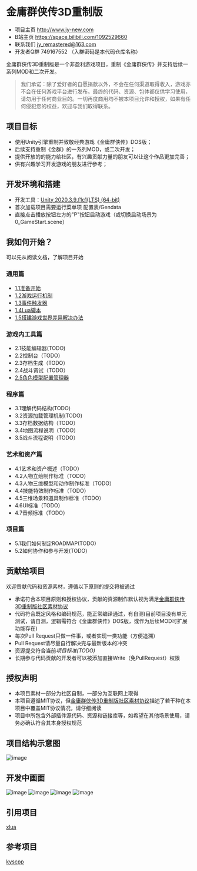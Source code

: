 # 金庸群侠传3D重制版


* 项目主页 http://www.jy-new.com
* B站主页 https://space.bilibili.com/1092529660
* 联系我们 jy_remastered@163.com
* 开发者Q群 749167552 （入群密码是本代码仓库名称）

金庸群侠传3D重制版是一个非盈利游戏项目，重制《金庸群侠传》并支持后续一系列MOD和二次开发。

> 我们承诺：除了爱好者的自愿捐款以外，不会在任何渠道取得收入，游戏亦不会在任何游戏平台进行发布。最终的代码、资源、包体都仅供学习使用，请勿用于任何商业目的。一切再度商用均不被本项目允许和授权，如果有任何侵犯您的权益，欢迎与我们取得联系。


## 项目目标

* 使用Unity引擎重制并致敬经典游戏《金庸群侠传》DOS版；
* 后续支持重制《金群》的一系列MOD，或二次开发；
* 提供开放的的能力给社区，有兴趣贡献力量的朋友可以让这个作品更加完善；
* 供有兴趣学习开发游戏的朋友进行参考；

## 开发环境和搭建

* 开发工具：[Unity 2020.3.9.f1c1(LTS) (64-bit)](https://unity.cn/releases/lts/2020)
* 首次加载项目需要运行菜单项 配置表/Gendata
* 直接点击播放按钮左方的"P"按钮启动游戏（或切换启动场景为0_GameStart.scene）

## 我如何开始？

可以先从阅读文档，了解项目开始

### 通用篇
* [1.1准备开始](https://github.com/jynew/jynew/wiki/1.1%E5%87%86%E5%A4%87%E5%BC%80%E5%A7%8B)
* [1.2游戏运行机制](https://github.com/jynew/jynew/wiki/1.2%E6%B8%B8%E6%88%8F%E8%BF%90%E8%A1%8C%E6%9C%BA%E5%88%B6)
* [1.3事件触发器](https://github.com/jynew/jynew/wiki/1.3%E4%BA%8B%E4%BB%B6%E8%A7%A6%E5%8F%91%E5%99%A8)
* [1.4Lua脚本](https://github.com/jynew/jynew/wiki/1.4Lua%E8%84%9A%E6%9C%AC)
* [1.5搭建游戏世界差异解决办法](https://github.com/jynew/jynew/wiki/1.5%E6%90%AD%E5%BB%BA%E6%B8%B8%E6%88%8F%E4%B8%96%E7%95%8C%E5%B7%AE%E5%BC%82%E8%A7%A3%E5%86%B3%E5%8A%9E%E6%B3%95)

### 游戏内工具篇
* 2.1技能编辑器(TODO)
* 2.2控制台（TODO）
* 2.3存档生成（TODO）
* 2.4战斗调试（TODO）
* [2.5角色模型配置管理器](https://github.com/jynew/jynew/wiki/2.5%E8%A7%92%E8%89%B2%E6%A8%A1%E5%9E%8B%E9%85%8D%E7%BD%AE%E7%AE%A1%E7%90%86%E5%99%A8)

### 程序篇
* 3.1理解代码结构(TODO)
* 3.2资源加载管理机制(TODO)
* 3.3存档数据结构（TODO）
* 3.4地图流程说明（TODO）
* 3.5战斗流程说明（TODO）

### 艺术和资产篇
* 4.1艺术和资产概述（TODO）
* 4.2人物立绘制作标准（TODO）
* 4.3人物三维模型和动作制作标准（TODO）
* 4.4技能特效制作标准（TODO）
* 4.5三维场景和道具制作标准（TODO）
* 4.6UI标准（TODO）
* 4.7音频标准（TODO）

### 项目篇
* 5.1我们如何制定ROADMAP(TODO)
* 5.2如何协作和参与开发(TODO)

## 贡献给项目

欢迎贡献代码和资源素材，遵循以下原则的提交将被通过

* 承诺符合本项目原则和授权协议，贡献的资源制作默认视为满足[金庸群侠传3D重制版社区素材协议](https://github.com/jynew/jynew/tree/main/COMMUNITY_LICENSE_FOR_JYX2)
* 代码符合既定风格和编码规范，能正常编译通过，有自测(目前项目没有单元测试，请自测，逻辑需符合《金庸群侠传》DOS版，或作为后续MOD可扩展功能存在)
* 每次Pull Request只做一件事，或者实现一类功能（方便追溯）
* Pull Request请尽量自行解决完与最新版本的冲突
* 资源提交符合当前*项目标准(TODO)*
* 长期参与代码贡献的开发者可以被添加直接Write（免PullRequest）权限

## 授权声明

* 本项目素材一部分为社区自制，一部分为互联网上取得
* 本项目遵循MIT协议，但[金庸群侠传3D重制版社区素材协议](https://github.com/jynew/jynew/tree/main/COMMUNITY_LICENSE_FOR_JYX2)描述了若干种在本项目中覆盖MIT协议情况，请仔细阅读
* 项目中所包含外部插件源代码、资源和链接库等，如希望在其他场景使用，请务必确认符合其本身授权规范


## 项目结构示意图

![image](https://user-images.githubusercontent.com/7448857/118384406-5b3bc680-b638-11eb-9186-8888b90bcc35.png)

## 开发中画面

![image](https://user-images.githubusercontent.com/7448857/118384457-aa81f700-b638-11eb-972b-810a88040939.png)
![image](https://user-images.githubusercontent.com/7448857/118384458-b2419b80-b638-11eb-8411-8822289759b4.png)
![image](https://user-images.githubusercontent.com/7448857/118384459-b53c8c00-b638-11eb-8a83-80228747067f.png)
![image](https://user-images.githubusercontent.com/7448857/118384466-b968a980-b638-11eb-89b3-11aec9ee8bd2.png)


## 引用项目

[xlua](https://github.com/Tencent/xLua)

## 参考项目

[kyscpp](https://github.com/scarsty/kys-cpp)
